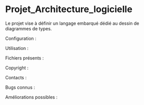 # Projet_Architecture_logicielle

Le projet vise à définir un langage embarqué dédié au dessin de diagrammes de types.

Configuration :

Utilisation :

Fichiers présents :

Copyright :

Contacts :

Bugs connus :

Améliorations possibles :
